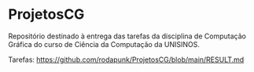# ProjetosCG
Repositório destinado à entrega das tarefas da disciplina de Computação Gráfica do curso de Ciência da Computação da UNISINOS.

Tarefas: https://github.com/rodapunk/ProjetosCG/blob/main/RESULT.md
